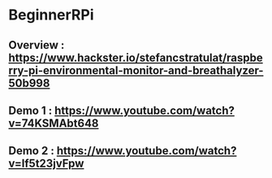 # BeginnerRPi

## Overview : https://www.hackster.io/stefancstratulat/raspberry-pi-environmental-monitor-and-breathalyzer-50b998
## Demo 1      : https://www.youtube.com/watch?v=74KSMAbt648
## Demo 2      : https://www.youtube.com/watch?v=lf5t23jvFpw
